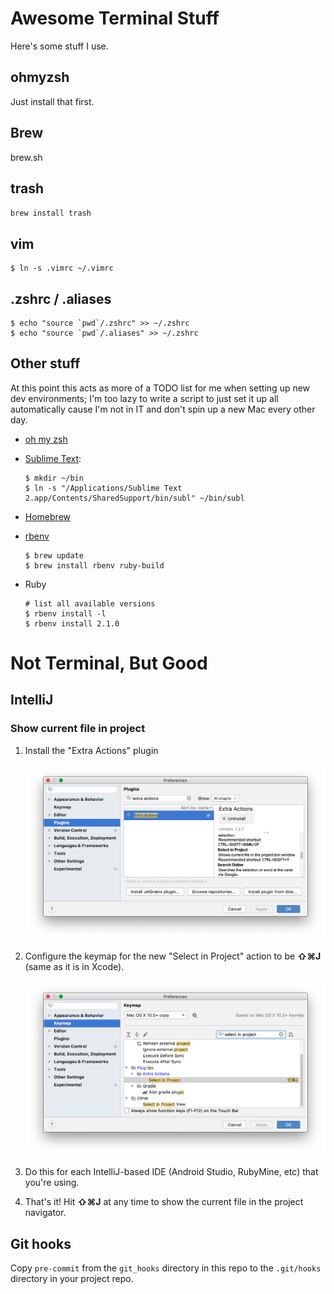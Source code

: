 Awesome Terminal Stuff
======================

Here's some stuff I use.

## ohmyzsh

Just install that first.

## Brew

brew.sh

## trash

`brew install trash`

## vim

	$ ln -s .vimrc ~/.vimrc

## .zshrc / .aliases

	$ echo "source `pwd`/.zshrc" >> ~/.zshrc
	$ echo "source `pwd`/.aliases" >> ~/.zshrc

## Other stuff

At this point this acts as more of a TODO list for me when setting up new dev environments; I'm too lazy to write a script to just set it up all automatically cause I'm not in IT and don't spin up a new Mac every other day.

* [oh my zsh](https://github.com/robbyrussell/oh-my-zsh)
* [Sublime Text](http://www.sublimetext.com/docs/2/osx_command_line.html):
	```
	$ mkdir ~/bin
	$ ln -s "/Applications/Sublime Text 2.app/Contents/SharedSupport/bin/subl" ~/bin/subl
	```

* [Homebrew](http://brew.sh)
* [rbenv](https://github.com/sstephenson/rbenv#homebrew-on-mac-os-x)
	```
	$ brew update
	$ brew install rbenv ruby-build
	```

* Ruby
	```
	# list all available versions
	$ rbenv install -l
	$ rbenv install 2.1.0
	```

# Not Terminal, But Good

## IntelliJ

### Show current file in project

1. Install the "Extra Actions" plugin
	
	![Step one](docs/intellij_select_in_project_1.png)
2. Configure the keymap for the new "Select in Project" action to be **⇧⌘J** (same as it is in Xcode).
	
	![Step one](docs/intellij_select_in_project_2.png)
3. Do this for each IntelliJ-based IDE (Android Studio, RubyMine, etc) that you're using.
4. That's it! Hit **⇧⌘J** at any time to show the current file in the project navigator.

## Git hooks

Copy `pre-commit` from the `git_hooks` directory in this repo to the `.git/hooks` directory in your project repo.
